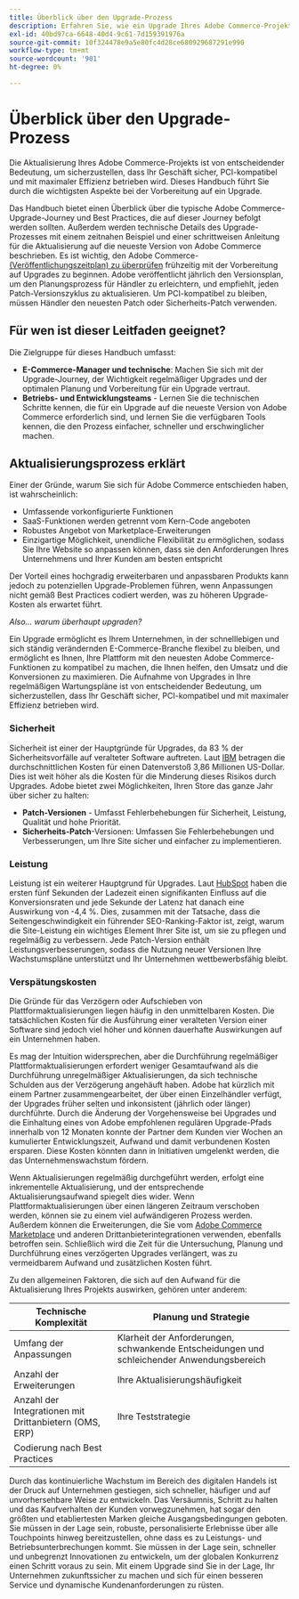 ```yaml
---
title: Überblick über den Upgrade-Prozess
description: Erfahren Sie, wie ein Upgrade Ihres Adobe Commerce-Projekts Ihre Storefront sicher und effizient hält. Entdecken Sie Best Practices für die Planung und Ausführung erfolgreicher Upgrades.
exl-id: 40bd97ca-6648-40d4-9c61-7d159391976a
source-git-commit: 10f324478e9a5e80fc4d28ce680929687291e990
workflow-type: tm+mt
source-wordcount: '901'
ht-degree: 0%

---
```


# Überblick über den Upgrade-Prozess

Die Aktualisierung Ihres Adobe Commerce-Projekts ist von entscheidender Bedeutung, um sicherzustellen, dass Ihr Geschäft sicher, PCI-kompatibel und mit maximaler Effizienz betrieben wird. Dieses Handbuch führt Sie durch die wichtigsten Aspekte bei der Vorbereitung auf ein Upgrade.

Das Handbuch bietet einen Überblick über die typische Adobe Commerce-Upgrade-Journey und Best Practices, die auf dieser Journey befolgt werden sollten. Außerdem werden technische Details des Upgrade-Prozesses mit einem zeitnahen Beispiel und einer schrittweisen Anleitung für die Aktualisierung auf die neueste Version von Adobe Commerce beschrieben. Es ist wichtig, den Adobe Commerce-[&#x200B; (Veröffentlichungszeitplan) zu überprüfen &#x200B;](../release/schedule.md) frühzeitig mit der Vorbereitung auf Upgrades zu beginnen. Adobe veröffentlicht jährlich den Versionsplan, um den Planungsprozess für Händler zu erleichtern, und empfiehlt, jeden Patch-Versionszyklus zu aktualisieren. Um PCI-kompatibel zu bleiben, müssen Händler den neuesten Patch oder Sicherheits-Patch verwenden.

## Für wen ist dieser Leitfaden geeignet?

Die Zielgruppe für dieses Handbuch umfasst:

- **E-Commerce-Manager und technische**: Machen Sie sich mit der Upgrade-Journey, der Wichtigkeit regelmäßiger Upgrades und der optimalen Planung und Vorbereitung für ein Upgrade vertraut.
- **Betriebs- und Entwicklungsteams** - Lernen Sie die technischen Schritte kennen, die für ein Upgrade auf die neueste Version von Adobe Commerce erforderlich sind, und lernen Sie die verfügbaren Tools kennen, die den Prozess einfacher, schneller und erschwinglicher machen.

## Aktualisierungsprozess erklärt

Einer der Gründe, warum Sie sich für Adobe Commerce entschieden haben, ist wahrscheinlich:

- Umfassende vorkonfigurierte Funktionen
- SaaS-Funktionen werden getrennt vom Kern-Code angeboten
- Robustes Angebot von Marketplace-Erweiterungen
- Einzigartige Möglichkeit, unendliche Flexibilität zu ermöglichen, sodass Sie Ihre Website so anpassen können, dass sie den Anforderungen Ihres Unternehmens und Ihrer Kunden am besten entspricht

Der Vorteil eines hochgradig erweiterbaren und anpassbaren Produkts kann jedoch zu potenziellen Upgrade-Problemen führen, wenn Anpassungen nicht gemäß Best Practices codiert werden, was zu höheren Upgrade-Kosten als erwartet führt.

_Also… warum überhaupt upgraden?_

Ein Upgrade ermöglicht es Ihrem Unternehmen, in der schnelllebigen und sich ständig verändernden E-Commerce-Branche flexibel zu bleiben, und ermöglicht es Ihnen, Ihre Plattform mit den neuesten Adobe Commerce-Funktionen zu kompatibel zu machen, die Ihnen helfen, den Umsatz und die Konversionen zu maximieren. Die Aufnahme von Upgrades in Ihre regelmäßigen Wartungspläne ist von entscheidender Bedeutung, um sicherzustellen, dass Ihr Geschäft sicher, PCI-kompatibel und mit maximaler Effizienz betrieben wird.

### Sicherheit

Sicherheit ist einer der Hauptgründe für Upgrades, da 83 % der Sicherheitsvorfälle auf veralteter Software auftreten. Laut [IBM](https://www.ibm.com/reports/data-breach) betragen die durchschnittlichen Kosten für einen Datenverstoß 3,86 Millionen US-Dollar. Dies ist weit höher als die Kosten für die Minderung dieses Risikos durch Upgrades. Adobe bietet zwei Möglichkeiten, Ihren Store das ganze Jahr über sicher zu halten:

- **Patch-Versionen** - Umfasst Fehlerbehebungen für Sicherheit, Leistung, Qualität und hohe Priorität.
- **Sicherheits-Patch**-Versionen: Umfassen Sie Fehlerbehebungen und Verbesserungen, um Ihre Site sicher und einfacher zu implementieren.

### Leistung

Leistung ist ein weiterer Hauptgrund für Upgrades. Laut [HubSpot](https://blog.hubspot.com/marketing/page-load-time-conversion-rates) haben die ersten fünf Sekunden der Ladezeit einen signifikanten Einfluss auf die Konversionsraten und jede Sekunde der Latenz hat danach eine Auswirkung von -4,4 %. Dies, zusammen mit der Tatsache, dass die Seitengeschwindigkeit ein führender SEO-Ranking-Faktor ist, zeigt, warum die Site-Leistung ein wichtiges Element Ihrer Site ist, um sie zu pflegen und regelmäßig zu verbessern. Jede Patch-Version enthält Leistungsverbesserungen, sodass die Nutzung neuer Versionen Ihre Wachstumspläne unterstützt und Ihr Unternehmen wettbewerbsfähig bleibt.

### Verspätungskosten

Die Gründe für das Verzögern oder Aufschieben von Plattformaktualisierungen liegen häufig in den unmittelbaren Kosten. Die tatsächlichen Kosten für die Ausführung einer veralteten Version einer Software sind jedoch viel höher und können dauerhafte Auswirkungen auf ein Unternehmen haben.

Es mag der Intuition widersprechen, aber die Durchführung regelmäßiger Plattformaktualisierungen erfordert weniger Gesamtaufwand als die Durchführung unregelmäßiger Aktualisierungen, da sich technische Schulden aus der Verzögerung angehäuft haben. Adobe hat kürzlich mit einem Partner zusammengearbeitet, der über einen Einzelhändler verfügt, der Upgrades früher selten und inkonsistent (jährlich oder länger) durchführte. Durch die Änderung der Vorgehensweise bei Upgrades und die Einhaltung eines von Adobe empfohlenen regulären Upgrade-Pfads innerhalb von 12 Monaten konnte der Partner dem Kunden vier Wochen an kumulierter Entwicklungszeit, Aufwand und damit verbundenen Kosten ersparen. Diese Kosten könnten dann in Initiativen umgelenkt werden, die das Unternehmenswachstum fördern.

Wenn Aktualisierungen regelmäßig durchgeführt werden, erfolgt eine inkrementelle Aktualisierung, und der entsprechende Aktualisierungsaufwand spiegelt dies wider. Wenn Plattformaktualisierungen über einen längeren Zeitraum verschoben werden, können sie zu einem viel aufwändigeren Prozess werden. Außerdem können die Erweiterungen, die Sie vom [Adobe Commerce Marketplace](https://marketplace.magento.com/) und anderen Drittanbieterintegrationen verwenden, ebenfalls betroffen sein. Schließlich wird die Zeit für die Untersuchung, Planung und Durchführung eines verzögerten Upgrades verlängert, was zu vermeidbarem Aufwand und zusätzlichen Kosten führt.

Zu den allgemeinen Faktoren, die sich auf den Aufwand für die Aktualisierung Ihres Projekts auswirken, gehören unter anderem:

| Technische Komplexität | Planung und Strategie |
|-----------------------------------------------------------|--------------------------------------------------------------|
| Umfang der Anpassungen | Klarheit der Anforderungen, schwankende Entscheidungen und schleichender Anwendungsbereich |
| Anzahl der Erweiterungen | Ihre Aktualisierungshäufigkeit |
| Anzahl der Integrationen mit Drittanbietern (OMS, ERP) | Ihre Teststrategie |
| Codierung nach Best Practices |                                                              |

Durch das kontinuierliche Wachstum im Bereich des digitalen Handels ist der Druck auf Unternehmen gestiegen, sich schneller, häufiger und auf unvorhersehbare Weise zu entwickeln. Das Versäumnis, Schritt zu halten und das Kaufverhalten der Kunden vorwegzunehmen, hat sogar den größten und etabliertesten Marken gleiche Ausgangsbedingungen geboten. Sie müssen in der Lage sein, robuste, personalisierte Erlebnisse über alle Touchpoints hinweg bereitzustellen, ohne dass es zu Leistungs- und Betriebsunterbrechungen kommt. Sie müssen in der Lage sein, schneller und unbegrenzt Innovationen zu entwickeln, um der globalen Konkurrenz einen Schritt voraus zu sein. Mit einem Upgrade sind Sie in der Lage, Ihr Unternehmen zukunftssicher zu machen und sich für einen besseren Service und dynamische Kundenanforderungen zu rüsten.
